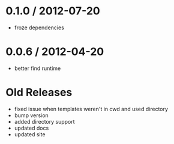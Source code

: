 
0.1.0 / 2012-07-20 
==================

  * froze dependencies

0.0.6 / 2012-04-20 
==================

  * better find runtime

Old Releases
============
  * fixed issue when templates weren't in cwd and used directory
  * bump version
  * added directory support
  * updated docs
  * updated site
